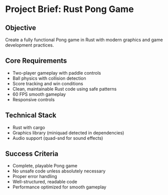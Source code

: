 # Project Brief: Rust Pong Game

## Objective
Create a fully functional Pong game in Rust with modern graphics and game development practices.

## Core Requirements
- Two-player gameplay with paddle controls
- Ball physics with collision detection
- Score tracking and win conditions
- Clean, maintainable Rust code using safe patterns
- 60 FPS smooth gameplay
- Responsive controls

## Technical Stack
- Rust with cargo
- Graphics library (miniquad detected in dependencies)
- Audio support (quad-snd for sound effects)

## Success Criteria
- Complete, playable Pong game
- No unsafe code unless absolutely necessary
- Proper error handling
- Well-structured, readable code
- Performance optimized for smooth gameplay